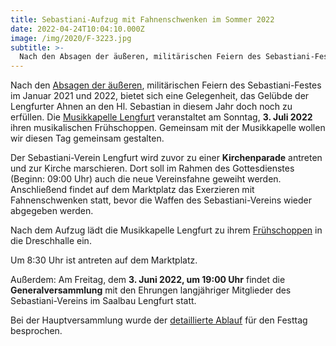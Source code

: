 ```yaml
---
title: Sebastiani-Aufzug mit Fahnenschwenken im Sommer 2022
date: 2022-04-24T10:04:10.000Z
image: /img/2020/F-3223.jpg
subtitle: >-
  Nach den Absagen der äußeren, militärischen Feiern des Sebastiani-Festes 2021 und 2022, bietet sich eine Gelegenheit das Gelübde in diesem Jahr doch noch zu erfüllen...
---
```


Nach den [Absagen der äußeren](/neuigkeiten/sebastiani-2022-ankündigung-3/), militärischen Feiern des Sebastiani-Festes im Januar 2021 und 2022, bietet sich eine Gelegenheit, das Gelübde der Lengfurter Ahnen an den Hl. Sebastian in diesem Jahr doch noch zu erfüllen. 
Die [Musikkapelle Lengfurt](https://www.musikale.de/) veranstaltet am Sonntag, **3. Juli 2022** ihren musikalischen Frühschoppen. Gemeinsam mit der Musikkapelle wollen wir diesen Tag gemeinsam gestalten.
 
Der Sebastiani-Verein Lengfurt wird zuvor zu einer **Kirchenparade** antreten und zur Kirche marschieren. Dort soll im Rahmen des Gottesdienstes (Beginn: 09:00 Uhr) auch die neue Vereinsfahne geweiht werden. Anschließend findet auf dem Marktplatz das Exerzieren mit Fahnenschwenken statt, bevor die Waffen des Sebastiani-Vereins wieder abgegeben werden. 
 
Nach dem Aufzug lädt die Musikkapelle Lengfurt zu ihrem [Frühschoppen](https://www.musikale.de/konzerte-und-events/) in die Dreschhalle ein. 

Um 8:30 Uhr ist antreten auf dem Marktplatz.
 
Außerdem: Am Freitag, dem **3. Juni 2022, um 19:00 Uhr** findet die **Generalversammlung** mit den Ehrungen langjähriger Mitglieder des Sebastiani-Vereins im Saalbau Lengfurt statt. 

Bei der Hauptversammlung wurde der [detaillierte Ablauf](/neuigkeiten/detailierter-ablauf-sebastiani-2022/) für den Festtag besprochen.